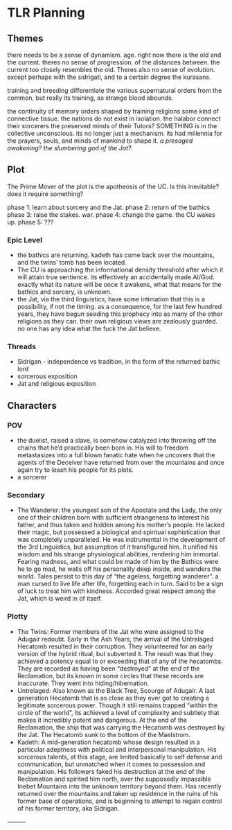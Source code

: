 # TLR Planning

## Themes
there needs to be a sense of dynamism. age. right now there is the old and the current. theres no sense of progression. of the distances between. the current too closely resembles the old. Theres also no sense of evolution. except perhaps with the sidrigati, and to a certain degree the kurasans. 

training and breeding differentiate the various supernatural orders from the common, but really its training, as strange blood abounds. 

the continuity of memory
orders shaped by training
religions
some kind of connective tissue. the nations do not exist in isolation. 
the halabor connect their sorcerers the preserved minds of their Tutors?
SOMETHING is in the collective unconscious. its no longer just a mechanism. its had millennia for the prayers, souls, and minds of mankind to shape it. _a presaged awakening? the slumbering god of the Jat?_ 

## Plot

The Prime Mover of the plot is the apotheosis of the UC. Is this inevitable? does it require something? 

phase 1: learn about sorcery and the Jat. 
phase 2: return of the bathics
phase 3: raise the stakes. war. 
phase 4: change the game. the CU wakes up. 
phase 5: ???

### Epic Level
* the bathics are returning. kadeth has come back over the mountains, and the twins’ tomb has been located. 
* The CU is approaching the informational density threshold after which it will attain true sentience. its effectively an accidentally made AI/God. exactly what its nature will be once it awakens, what that means for the bathics and sorcery, is unknown. 
* the Jat, via the third linguistics, have some intimation that this is a possibility, if not the timing. as a consequence, for the last few hundred years, they have begun seeding this prophecy into as many of the other religions as they can. their own religious views are zealously guarded. no one has any idea what the fuck the Jat believe. 

### Threads
* Sidrigan - independence vs tradition, in the form of the returned bathic lord
* sorcerous exposition
* Jat and religious exposition

## Characters
### POV
* the duelist, raised a slave, is somehow catalyzed into throwing off the chains that he’d practically been born in. His will to freedom metastasizes into a full blown fanatic hate when he uncovers that the agents of the Deceiver have returned from over the mountains and once again try to leash his people for its plots. 
* a sorcerer

### Secondary
* The Wanderer: the youngest son of the Apostate and the Lady, the only one of their children born with sufficient strangeness to interest his father, and thus taken and hidden among his mother’s people. He lacked their magic, but possessed a biological and spiritual sophistication that was completely unparalleled. He was instrumental in the development of the 3rd Linguistics, but assumption of it transfigured him. It unified his wisdom and his strange physiological abilities, rendering him immortal. Fearing madness, and what could be made of him by the Bathics were he to go mad, he walls off his personality deep inside, and wanders the world. Tales persist to this day of “the ageless, forgetting wanderer”. a man cursed to live life after life, forgetting each in turn. Said to be a sign of luck to treat him with kindness. Accorded great respect among the Jat, which is weird in of itself.

### Plotty
* The Twins: Former members of the Jat who were assigned to the Adugair redoubt. Early in the Ash Years, the arrival of the Untrelaged Hecatomb resulted in their corruption. They volunteered for an early version of the hybrid ritual, but subverted it. The result was that they achieved a potency equal to or exceeding that of any of the hecatombs. They are recorded as having been “destroyed” at the end of the Reclamation, but its known in some circles that these records are inaccurate. They went into hiding/hibernation. 
* Untrelaged: Also known as the Black Tree, Scourge of Adugair. A last generation Hecatomb that is as close as they ever got to creating a legitimate sorcerous power. Though it still remains trapped “within the circle of the world”, its achieved a level of complexity and subtlety that makes it incredibly potent and dangerous. At the end of the Reclamation, the ship that was carrying the Hecatomb was destroyed by the Jat. The Hecatomb sunk to the bottom of the Maelstrom. 
* Kadeth: A mid-generation hecatomb whose design resulted in a particular adeptness with political and interpersonal manipulation. His sorcerous talents, at this stage, are limited basically to self defense and communication, but unmatched when it comes to possession and manipulation. His followers faked his destruction at the end of the Reclamation and spirited him north, over the supposedly impassible Inebet Mountains into the unknown territory beyond them. Has recently returned over the mountains and taken up residence in the ruins of his former base of operations, and is beginning to attempt to  regain control of his former territory, aka Sidrigan. 


———

